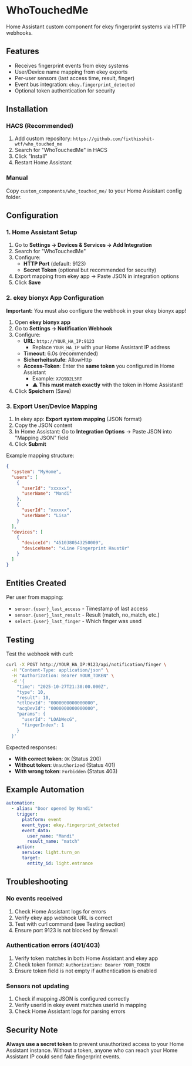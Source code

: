 # WhoTouchedMe

Home Assistant custom component for ekey fingerprint systems via HTTP webhooks.

## Features

- Receives fingerprint events from ekey systems
- User/Device name mapping from ekey exports
- Per-user sensors (last access time, result, finger)
- Event bus integration: `ekey.fingerprint_detected`
- Optional token authentication for security

## Installation

### HACS (Recommended)

1. Add custom repository: `https://github.com/fixthisshit-wtf/who_touched_me`
2. Search for "WhoTouchedMe" in HACS
3. Click "Install"
4. Restart Home Assistant

### Manual

Copy `custom_components/who_touched_me/` to your Home Assistant config folder.

## Configuration

### 1. Home Assistant Setup

1. Go to **Settings → Devices & Services → Add Integration**
2. Search for "WhoTouchedMe"
3. Configure:
   - **HTTP Port** (default: 9123)
   - **Secret Token** (optional but recommended for security)
4. Export mapping from ekey app → Paste JSON in integration options
5. Click **Save**

### 2. ekey bionyx App Configuration

**Important:** You must also configure the webhook in your ekey bionyx app!

1. Open **ekey bionyx app**
2. Go to **Settings → Notification Webhook**
3. Configure:
   - **URL**: `http://YOUR_HA_IP:9123`
     - Replace `YOUR_HA_IP` with your Home Assistant IP address
   - **Timeout**: 6.0s (recommended)
   - **Sicherheitsstufe**: AllowHttp
   - **Access-Token**: Enter the **same token** you configured in Home Assistant
     - Example: `X7Q9D2L5RT`
     - ⚠️ **This must match exactly** with the token in Home Assistant!
4. Click **Speichern** (Save)

### 3. Export User/Device Mapping

1. In ekey app: **Export system mapping** (JSON format)
2. Copy the JSON content
3. In Home Assistant: Go to **Integration Options** → Paste JSON into "Mapping JSON" field
4. Click **Submit**

Example mapping structure:
```json
{
  "system": "MyHome",
  "users": [
    {
      "userId": "xxxxxx",
      "userName": "Mandi"
    },
    {
      "userId": "xxxxxx",
      "userName": "Lisa"
    }
  ],
  "devices": [
    {
      "deviceId": "4510380543250009",
      "deviceName": "xLine Fingerprint Haustür"
    }
  ]
}
```

## Entities Created

Per user from mapping:
- `sensor.{user}_last_access` - Timestamp of last access
- `sensor.{user}_last_result` - Result (match, no_match, etc.)
- `select.{user}_last_finger` - Which finger was used

## Testing

Test the webhook with curl:
```bash
curl -X POST http://YOUR_HA_IP:9123/api/notification/finger \
  -H "Content-Type: application/json" \
  -H "Authorization: Bearer YOUR_TOKEN" \
  -d '{
    "time": "2025-10-27T21:30:00.000Z",
    "type": 10,
    "result": 10,
    "ctlDevId": "0000000000000000",
    "acqDevId": "0000000000000000",
    "params": {
      "userId": "LOAbWecG",
      "fingerIndex": 1
    }
  }'
```

Expected responses:
- **With correct token**: `OK` (Status 200)
- **Without token**: `Unauthorized` (Status 401)
- **With wrong token**: `Forbidden` (Status 403)

## Example Automation

```yaml
automation:
  - alias: "Door opened by Mandi"
    trigger:
      platform: event
      event_type: ekey.fingerprint_detected
      event_data:
        user_name: "Mandi"
        result_name: "match"
    action:
      service: light.turn_on
      target:
        entity_id: light.entrance
```

## Troubleshooting

### No events received
1. Check Home Assistant logs for errors
2. Verify ekey app webhook URL is correct
3. Test with curl command (see Testing section)
4. Ensure port 9123 is not blocked by firewall

### Authentication errors (401/403)
1. Verify token matches in both Home Assistant and ekey app
2. Check token format: `Authorization: Bearer YOUR_TOKEN`
3. Ensure token field is not empty if authentication is enabled

### Sensors not updating
1. Check if mapping JSON is configured correctly
2. Verify userId in ekey event matches userId in mapping
3. Check Home Assistant logs for parsing errors

## Security Note

**Always use a secret token** to prevent unauthorized access to your Home Assistant instance. Without a token, anyone who can reach your Home Assistant IP could send fake fingerprint events.

#